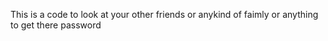 This is a code to look at your other friends or anykind of faimly or anything to get there password
